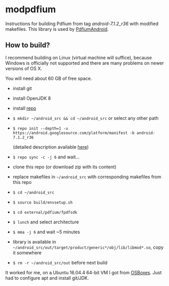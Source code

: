 # modpdfium
Instructions for building Pdfium from tag _android-7.1.2_r36_ with modified makefiles.
This library is used by [PdfiumAndroid](https://github.com/barteksc/PdfiumAndroid).

## How to build?
I recommend building on Linux (virtual machine will suffice),
because Windows is officially not supported and there are many problems on newer versions of OS X.

You will need about 60 GB of free space.

* install git
* install OpenJDK 8
* install [repo](https://source.android.com/setup/build/downloading)
* `$ mkdir ~/android_src && cd ~/android_src` or select any other path
* `$ repo init --depth=1 -u https://android.googlesource.com/platform/manifest -b android-7.1.2_r36`

  (detailed description available [here](https://source.android.com/source/downloading.html))
* `$ repo sync -c -j 6` and wait...
* clone this repo (or download zip with its content)
* replace makefiles in `~/android_src` with corresponding makefiles from this repo
* `$ cd ~/android_src`
* `$ source build/envsetup.sh`
* `$ cd external/pdfium/fpdfsdk`
* `$ lunch` and select architecture
* `$ mma -j 6` and wait ~5 minutes
* library is available in `~/android_src/out/target/product/generic*/obj/lib/libmod*.so`, copy it somewhere
* `$ rm -r ~/android_src/out` before next build

It worked for me, on a Ubuntu 16.04.4 64-bit VM I got from [OSBoxes](https://www.osboxes.org/ubuntu/). Just had to configure apt and install git/JDK.